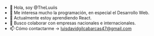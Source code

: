 - 👋 Hola, soy @TheLuuiis
- 👀 Me interesa mucho la programación, en especial el Desarrollo Web.
- 🌱 Actualmente estoy aprendiendo React.
- 💞️ Busco colaborar con empresas nacionales e internacionales.
- 📫 Cómo contactarme -> luisdavidgilcabarcas47@gmail.com
<!---
TheLuuiis/TheLuuiis is a ✨ special ✨ repository because its `README.md` (this file) appears on your GitHub profile.
You can click the Preview link to take a look at your changes.
--->
